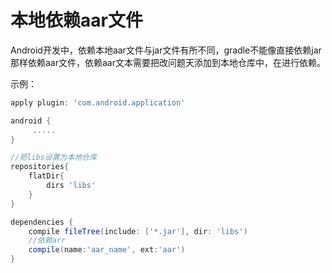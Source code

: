 # 本地依赖aar文件

Android开发中，依赖本地aar文件与jar文件有所不同，gradle不能像直接依赖jar那样依赖aar文件，依赖aar文本需要把改问题天添加到本地仓库中，在进行依赖。


示例：

```groovy
apply plugin: 'com.android.application'

android {
     .....
}

//把libs设置为本地仓库
repositories{
    flatDir{
        dirs 'libs'
    }
}

dependencies {
    compile fileTree(include: ['*.jar'], dir: 'libs')
    //依赖arr
    compile(name:'aar_name', ext:'aar')
}
```



